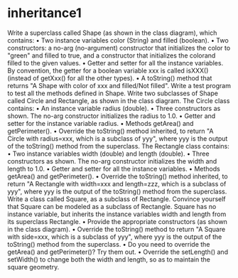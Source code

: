 # inheritance1
Write a superclass called Shape (as shown in the class diagram), which contains:
• Two instance variables color (String) and filled (boolean).
• Two constructors: a no-arg (no-argument) constructor that initializes the color to "green" and filled to true, and
a constructor that initializes the colorand filled to the given values.
• Getter and setter for all the instance variables. By convention, the getter for a boolean variable xxx is
called isXXX() (instead of getXxx() for all the other types).
• A toString() method that returns "A Shape with color of xxx and filled/Not filled".
Write a test program to test all the methods defined in Shape.
Write two subclasses of Shape called Circle and Rectangle, as shown in the class diagram.
The Circle class contains:
• An instance variable radius (double).
• Three constructors as shown. The no-arg constructor initializes the radius to 1.0.
• Getter and setter for the instance variable radius.
• Methods getArea() and getPerimeter().
• Override the toString() method inherited, to return "A Circle with radius=xxx, which is a subclass of
yyy", where yyy is the output of the toString() method from the superclass.
The Rectangle class contains:
• Two instance variables width (double) and length (double).
• Three constructors as shown. The no-arg constructor initializes the width and length to 1.0.
• Getter and setter for all the instance variables.
• Methods getArea() and getPerimeter().
• Override the toString() method inherited, to return "A Rectangle with width=xxx and length=zzz, which
is a subclass of yyy", where yyy is the output of the toString() method from the superclass.
Write a class called Square, as a subclass of Rectangle. Convince yourself that Square can be modeled as a subclass
of Rectangle. Square has no instance variable, but inherits the instance variables width and length from its superclass
Rectangle.
• Provide the appropriate constructors (as shown in the class diagram).
• Override the toString() method to return "A Square with side=xxx, which is a subclass of yyy",
where yyy is the output of the toString() method from the superclass.
• Do you need to override the getArea() and getPerimeter()? Try them out.
• Override the setLength() and setWidth() to change both the width and length, so as to maintain the square
geometry.
